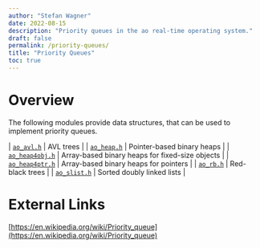 ```yaml
---
author: "Stefan Wagner"
date: 2022-08-15
description: "Priority queues in the ao real-time operating system."
draft: false
permalink: /priority-queues/
title: "Priority Queues"
toc: true
---
```


# Overview

The following modules provide data structures, that can be used to implement priority queues.

| [`ao_avl.h`](modules/avl.md) | AVL trees |
| [`ao_heap.h`](modules/heap.md) | Pointer-based binary heaps |
| [`ao_heap4obj.h`](modules/heap4obj.md) | Array-based binary heaps for fixed-size objects |
| [`ao_heap4ptr.h`](modules/heap4ptr.md) | Array-based binary heaps for pointers |
| [`ao_rb.h`](modules/rb.md) | Red-black trees |
| [`ao_slist.h`](modules/slist.md) | Sorted doubly linked lists |

# External Links

[https://en.wikipedia.org/wiki/Priority_queue](https://en.wikipedia.org/wiki/Priority_queue)
